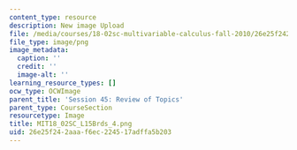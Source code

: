 ```yaml
---
content_type: resource
description: New image Upload
file: /media/courses/18-02sc-multivariable-calculus-fall-2010/26e25f242aaaf6ec224517adffa5b203_MIT18_02SC_L15Brds_4.png
file_type: image/png
image_metadata:
  caption: ''
  credit: ''
  image-alt: ''
learning_resource_types: []
ocw_type: OCWImage
parent_title: 'Session 45: Review of Topics'
parent_type: CourseSection
resourcetype: Image
title: MIT18_02SC_L15Brds_4.png
uid: 26e25f24-2aaa-f6ec-2245-17adffa5b203
---
```

